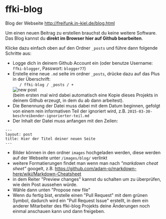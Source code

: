 # ffki-blog
Blog der Webseite http://freifunk.in-kiel.de/blog.html

Um einen neuen Beitrag zu erstellen brauchst du keine weitere Software. Das Blog kannst du **direkt im Browser hier auf Github bearbeiten**. 

Klicke dazu einfach oben auf den Ordner `_posts` und führe dann folgende Schritte aus:

 - Logge dich in deinem Github Account ein (oder benutze Username: `ffki-blogger`, Passwort: `blogger77`)
 - Erstelle eine neue `.md` seite im ordner `_posts`, drücke dazu auf das Plus in der Überschrift:  
    `    / ffki-blog / _posts / + `  
    ![new post](http://i.stack.imgur.com/MEP2q.png)  
    (beim ersten mal wird dabei automatisch eine Kopie dieses Projekts in deinem Github erzeugt, in dem du ab dann arbeitest). 
 - Die Benennung der Datei muss dabei mit dem Datum beginnen, gefolgt von einem rein informativen Teil der ignoriert wird, z.B. `2015-03-30-beschreibender-ignorierter-teil.md`
 - Der Inhalt der Datei muss anfangen mit den Zeilen:
```
---
layout: post
title: Hier der Titel deiner neuen Seite
---
```

 - Bilder können in den ordner `images` hochgeladen werden, diese werden auf der Webseite unter `/images/blog/` verlinkt
 - weitere Formatierungen findet man wenn man nach *"markdown cheat sheet"* googelt, z.B. https://github.com/adam-p/markdown-here/wiki/Markdown-Cheatsheet
 - in dem Reiter "Preview changes" kannst du schalten um zu überprüfen, wie dein Post aussehen würde.
 - Wähle dann unten "Propose new file"
 - Wenn du fertig bist, erstelle einen "Pull Request" mit dem grünen Symbol, dadurch wird ein "Pull Request Issue" erstellt, in dem ein anderer Mitarbeiter des ffki-blog Projekts deine Änderungen noch einmal anschauen kann und dann freigeben.
